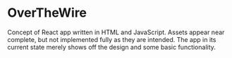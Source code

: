 # OverTheWire

Concept of React app written in HTML and JavaScript. Assets appear near complete, but not implemented fully as they are intended. The app in its current state merely shows off the design and some basic functionality.
